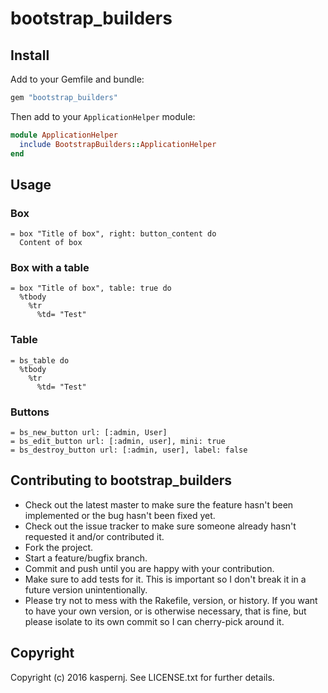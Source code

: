 # bootstrap_builders

## Install

Add to your Gemfile and bundle:
```ruby
gem "bootstrap_builders"
```

Then add to your `ApplicationHelper` module:
```ruby
module ApplicationHelper
  include BootstrapBuilders::ApplicationHelper
end
```

## Usage

### Box
```haml
= box "Title of box", right: button_content do
  Content of box
```

### Box with a table
```haml
= box "Title of box", table: true do
  %tbody
    %tr
      %td= "Test"
```

### Table
```haml
= bs_table do
  %tbody
    %tr
      %td= "Test"
```

### Buttons
```haml
= bs_new_button url: [:admin, User]
= bs_edit_button url: [:admin, user], mini: true
= bs_destroy_button url: [:admin, user], label: false
```

## Contributing to bootstrap_builders

* Check out the latest master to make sure the feature hasn't been implemented or the bug hasn't been fixed yet.
* Check out the issue tracker to make sure someone already hasn't requested it and/or contributed it.
* Fork the project.
* Start a feature/bugfix branch.
* Commit and push until you are happy with your contribution.
* Make sure to add tests for it. This is important so I don't break it in a future version unintentionally.
* Please try not to mess with the Rakefile, version, or history. If you want to have your own version, or is otherwise necessary, that is fine, but please isolate to its own commit so I can cherry-pick around it.

## Copyright

Copyright (c) 2016 kaspernj. See LICENSE.txt for
further details.

